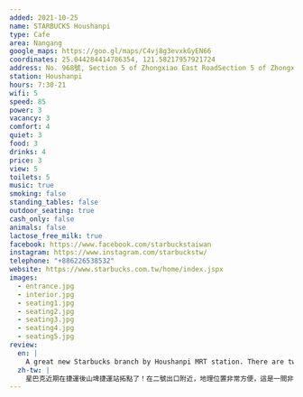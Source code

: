 ```yaml
---
added: 2021-10-25
name: STARBUCKS Houshanpi
type: Cafe
area: Nangang
google_maps: https://goo.gl/maps/C4vj8g3evxkGyEN66
coordinates: 25.044284414786354, 121.58217957921724
address: No. 968號, Section 5 of Zhongxiao East RoadSection 5 of Zhongxiao E Rd, Nangang District, Taipei City, 115025
station: Houshanpi
hours: 7:30-21
wifi: 5
speed: 85
power: 3
vacancy: 3
comfort: 4
quiet: 3
food: 3
drinks: 4
price: 3
view: 5
toilets: 5
music: true
smoking: false
standing_tables: false
outdoor_seating: true
cash_only: false
animals: false
lactose_free_milk: true
facebook: https://www.facebook.com/starbuckstaiwan
instagram: https://www.instagram.com/starbuckstw/
telephone: "+886226538532"
website: https://www.starbucks.com.tw/home/index.jspx
images:
  - entrance.jpg
  - interior.jpg
  - seating1.jpg
  - seating2.jpg
  - seating3.jpg
  - seating4.jpg
  - seating5.jpg
review:
  en: |
    A great new Starbucks branch by Houshanpi MRT station. There are two floors, with the second featuring plenty of comfortable seating, a large work table, and even an outdoor balcony. The balcony unfortunately seems to be closed during the winter months though. The second floor is usually very quiet with most people working or studying. Weekdays, especially mornings, aren't too busy. Lots of power outlets and solid WiFi.
  zh-tw: |
    星巴克近期在捷運後山埤捷運站拓點了！在二號出口附近，地理位置非常方便，這是一間非常適合工作的分店，有兩層樓，二樓有不少座位、工作桌、甚至還有一個陽台，可惜這個陽台冬天好像會關閉。二樓在假日經常客滿，許多人在這裡讀書工作，通常滿安靜的，平日早上通常滿空的，除此之外這裡也有很好的插座和Wifi。
---
```

